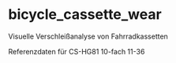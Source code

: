 # bicycle_cassette_wear

Visuelle Verschleißanalyse von Fahrradkassetten

Referenzdaten für CS-HG81 10-fach 11-36
